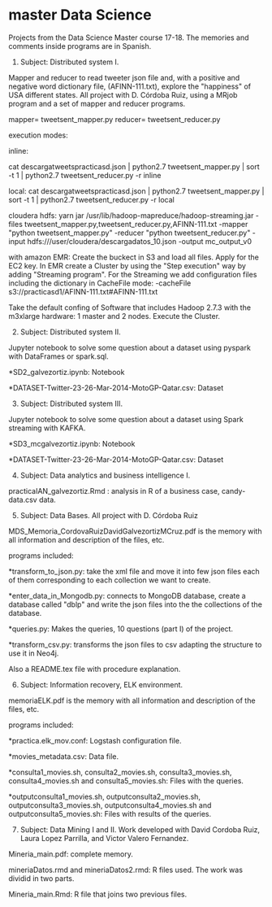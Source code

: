 # master Data Science
Projects from the Data Science Master course 17-18. The memories and comments inside programs are in Spanish.

1) Subject: Distributed system I. 

Mapper and reducer to read tweeter json file and, with a positive and negative word dictionary file, (AFINN-111.txt), explore the "happiness" of USA different states.
All project with D. Córdoba Ruiz, using a MRjob program and a set of mapper and reducer programs.

mapper= tweetsent_mapper.py
reducer= tweetsent_reducer.py

execution modes:

inline:

cat descargatweetspracticasd.json | python2.7
tweetsent_mapper.py | sort -t 1 | python2.7 tweetsent_reducer.py -r inline

local:
cat descargatweetspracticasd.json | python2.7
tweetsent_mapper.py | sort -t 1 | python2.7 tweetsent_reducer.py -r local

cloudera hdfs:
yarn jar /usr/lib/hadoop-mapreduce/hadoop-streaming.jar
-files tweetsent_mapper.py,tweetsent_reducer.py,AFINN-111.txt
-mapper "python tweetsent_mapper.py" -reducer "python tweetsent_reducer.py"
-input hdfs:///user/cloudera/descargadatos_10.json -output mc_output_v0


with amazon EMR:
Create the buckect in S3 and load all files. Apply for the EC2 key. In
EMR create a Cluster by using the "Step execution" way by adding "Streaming program".
For the Streaming we add configuration files including the dictionary in CacheFile mode:
-cacheFile
s3://practicasd1/AFINN-111.txt#AFINN-111.txt

Take the default confing of Software that includes Hadoop 2.7.3 with the
 m3xlarge hardware: 1 master and 2 nodes. Execute the Cluster.

2) Subject: Distributed system II. 

Jupyter notebook to solve some question about a dataset using pyspark with DataFrames or spark.sql.

 *SD2_galvezortiz.ipynb: Notebook 
 
 *DATASET-Twitter-23-26-Mar-2014-MotoGP-Qatar.csv: Dataset

3) Subject: Distributed system III. 

Jupyter notebook to solve some question about a dataset using Spark streaming with KAFKA.

 *SD3_mcgalvezortiz.ipynb: Notebook 
 
 *DATASET-Twitter-23-26-Mar-2014-MotoGP-Qatar.csv: Dataset 
 
4) Subject: Data analytics and business intelligence I.

 practicaIAN_galvezortiz.Rmd : analysis in R of a business case, candy-data.csv data.

5) Subject: Data Bases. All project with D. Córdoba Ruiz

MDS_Memoria_CordovaRuizDavidGalvezortizMCruz.pdf is the memory with all information and description of the files, etc. 

programs included:

 *transform_to_json.py: take the xml file and move it into few json files each of them corresponding to each collection we want to create. 
 
 *enter_data_in_Mongodb.py: connects to MongoDB database, create a database called "dblp" and write the json files into the the collections of the database.
 
 *queries.py: Makes the queries, 10 questions (part I) of the project. 
 
 *transform_csv.py: transforms the json files to csv adapting the structure to use it in Neo4j.
 
 Also a README.tex file with procedure explanation.

6) Subject: Information recovery, ELK environment.

memoriaELK.pdf is the memory with all information and description of the files, etc.

programs included:

 *practica.elk_mov.conf: Logstash configuration file.
 
 *movies_metadata.csv: Data file.
 
 *consulta1_movies.sh, consulta2_movies.sh, consulta3_movies.sh, consulta4_movies.sh and consulta5_movies.sh: Files with the queries.
 
 *outputconsulta1_movies.sh, outputconsulta2_movies.sh, outputconsulta3_movies.sh, outputconsulta4_movies.sh and outputconsulta5_movies.sh: Files with results of the queries. 
 
 7) Subject: Data Mining I and II. Work developed with David Cordoba Ruiz, Laura Lopez Parrilla, and Victor Valero Fernandez.

 
 Mineria_main.pdf: complete memory. 
 
 mineriaDatos.rmd and mineriaDatos2.rmd: R files used. The work was dividid in two parts.
 
 Mineria_main.Rmd: R file that joins two previous files.
 

